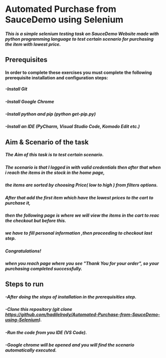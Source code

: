# Automated Purchase from SauceDemo using Selenium
#####  This is a simple selenium testing task on SauceDemo Website made with python programming language to test certain scenario for purchasing the item with lowest price.

## Prerequisites
####   In order to complete these exercises you must complete the following prerequisite installation and configuration steps:

#####  -Install Git
#####  -Install Google Chrome
#####  -Install python and pip (python get-pip.py)
#####  -Install an IDE (PyCharm, Visual Studio Code, Komodo Edit etc.)

## Aim & Scenario of the task

#####  The Aim of this task is to test certain scenario.
#####  The scenario is that I logged in with valid credentials then after that when i reach the items in the stock in the home page,
#####  the items are sorted by choosing Price( low to high ) from filters options. 
#####  After that add the first item which have the lowest prices to the cart to purchase it,
#####  then the following page is where we will view the items in the cart to reac the checkout but before this. 
#####  we have to fill personal information ,then proceeding to checkout last step.
#####  Congratulations! 
#####  when you reach page where you see "Thank You for your order", so your purchasing completed successfully.

## Steps to run

#####  -After doing the steps of installation in the prerequisities step.
#####  -Clone this repository (git clone https://github.com/hadilelrody/Automated-Purchase-from-SauceDemo-using-Selenium).
#####  -Run the code from you IDE (VS Code).
#####  -Google chrome will be opened and you will find the scenario automatically executed.



